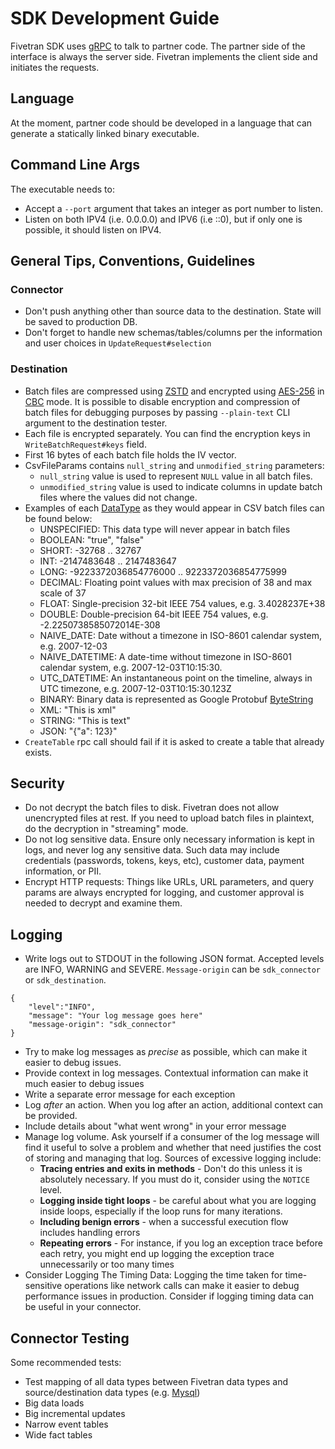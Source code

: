 # SDK Development Guide

Fivetran SDK uses [gRPC](https://grpc.io/) to talk to partner code. The partner side of the interface is always the server side. Fivetran implements the client side and initiates the requests.

## Language

At the moment, partner code should be developed in a language that can generate a statically linked binary executable.

## Command Line Args
The executable needs to:
* Accept a `--port` argument that takes an integer as port number to listen.
* Listen on both IPV4 (i.e. 0.0.0.0) and IPV6 (i.e ::0), but if only one is possible, it should listen on IPV4.

## General Tips, Conventions, Guidelines

### Connector

- Don't push anything other than source data to the destination. State will be saved to production DB.
- Don't forget to handle new schemas/tables/columns per the information and user choices in `UpdateRequest#selection`

### Destination

- Batch files are compressed using [ZSTD](https://en.wikipedia.org/wiki/Zstd) and encrypted using [AES-256](https://en.wikipedia.org/wiki/Advanced_Encryption_Standard) in [CBC](https://en.wikipedia.org/wiki/Block_cipher_mode_of_operation) mode. It is possible to disable encryption and compression of batch files for debugging purposes by passing `--plain-text` CLI argument to the destination tester.
- Each file is encrypted separately. You can find the encryption keys in `WriteBatchRequest#keys` field.
- First 16 bytes of each batch file holds the IV vector.
- CsvFileParams contains `null_string` and `unmodified_string` parameters:
    - `null_string` value is used to represent `NULL` value in all batch files.
    - `unmodified_string` value is used to indicate columns in update batch files where the values did not change.
- Examples of each [DataType](https://github.com/fivetran/fivetran_sdk/blob/main/common.proto#L73C6-L73C14) as they would appear in CSV batch files can be found below:
    - UNSPECIFIED: This data type will never appear in batch files
    - BOOLEAN: "true", "false"
    - SHORT: -32768 .. 32767
    - INT: -2147483648 .. 2147483647
    - LONG: -9223372036854776000 .. 9223372036854775999
    - DECIMAL: Floating point values with max precision of 38 and max scale of 37
    - FLOAT: Single-precision 32-bit IEEE 754 values, e.g. 3.4028237E+38
    - DOUBLE: Double-precision 64-bit IEEE 754 values, e.g. -2.2250738585072014E-308
    - NAIVE_DATE: Date without a timezone in ISO-8601 calendar system, e.g. 2007-12-03
    - NAIVE_DATETIME: A date-time without timezone in ISO-8601 calendar system, e.g. 2007-12-03T10:15:30.
    - UTC_DATETIME: An instantaneous point on the timeline, always in UTC timezone, e.g. 2007-12-03T10:15:30.123Z
    - BINARY: Binary data is represented as Google Protobuf [ByteString](https://protobuf.dev/reference/java/api-docs/com/google/protobuf/ByteString)
    - XML: "<tag>This is xml</tag>"
    - STRING: "This is text"
    - JSON: "{\"a\": 123}"
- `CreateTable` rpc call should fail if it is asked to create a table that already exists.

## Security

- Do not decrypt the batch files to disk. Fivetran does not allow unencrypted files at rest. If you need to upload batch files in plaintext, do the decryption in "streaming" mode. 
- Do not log sensitive data. Ensure only necessary information is kept in logs, and never log any sensitive data. Such data may include credentials (passwords, tokens, keys, etc), customer data, payment information, or PII.
- Encrypt HTTP requests: Things like URLs, URL parameters, and query params are always encrypted for logging, and customer approval is needed to decrypt and examine them.

## Logging

- Write logs out to STDOUT in the following JSON format. Accepted levels are INFO, WARNING and SEVERE. `Message-origin` can be `sdk_connector` or `sdk_destination`.

```
{
    "level":"INFO",
    "message": "Your log message goes here"
    "message-origin": "sdk_connector"
}
```

- Try to make log messages as _precise_ as possible, which can make it easier to debug issues. 
- Provide context in log messages. Contextual information can make it much easier to debug issues
- Write a separate error message for each exception
- Log _after_ an action. When you log after an action, additional context can be provided.
- Include details about "what went wrong" in your error message
- Manage log volume. Ask yourself if a consumer of the log message will find it useful to solve a problem and whether that need justifies the cost of storing and managing that log. Sources of excessive logging include: 
    - **Tracing entries and exits in methods** - Don't do this unless it is absolutely necessary. If you must do it, consider using the `NOTICE` level.
    - **Logging inside tight loops** - be careful about what you are logging inside loops, especially if the loop runs for many iterations.
    - **Including benign errors** - when a successful execution flow includes handling errors
    - **Repeating errors** - For instance, if you log an exception trace before each retry, you might end up logging the exception trace unnecessarily or too many times
- Consider Logging The Timing Data: Logging the time taken for time-sensitive operations like network calls can make it easier to debug performance issues in production. Consider if logging timing data can be useful in your connector.

## Connector Testing

Some recommended tests:
- Test mapping of all data types between Fivetran data types and source/destination data types (e.g. [Mysql](https://fivetran.com/docs/databases/mysql#typetransformationsandmapping))
- Big data loads
- Big incremental updates
- Narrow event tables
- Wide fact tables
